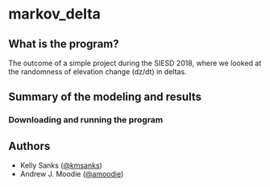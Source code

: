 # markov_delta


## What is the program?
The outcome of a simple project during the SIESD 2018, where we looked at the randomness of elevation change (dz/dt) in deltas.



## Summary of the modeling and results




### Downloading and running the program




## Authors

* Kelly Sanks ([@kmsanks](https://github.com/kmsanks))
* Andrew J. Moodie ([@amoodie](https://github.com/amoodie))
